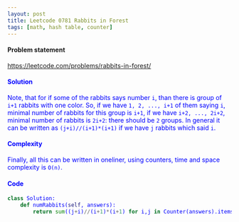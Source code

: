 ```yaml
---
layout: post
title: Leetcode 0781 Rabbits in Forest
tags: [math, hash table, counter]
---
```


#### Problem statement

<a href="https://leetcode.com/problems/rabbits-in-forest/"> <font color = blue>https://leetcode.com/problems/rabbits-in-forest/

#### Solution
Note, that for if some of the rabbits says number `i`, than there is group of `i+1` rabbits with one color. So, if we have `1, 2, ..., i+1` of them saying `i`, minimal number of rabbits for this group is `i+1`, if we have `i+2, ..., 2i+2`, minimal number of rabbits is `2i+2`: there should be `2` groups. In general it can be written as `(j+i)//(i+1)*(i+1)` if we have `j` rabbits which said `i`. 

#### Complexity
Finally, all this can be written in oneliner, using counters, time and space complexity is `O(n)`.

#### Code
```python
class Solution:
    def numRabbits(self, answers):
        return sum((j+i)//(i+1)*(i+1) for i,j in Counter(answers).items())
```

